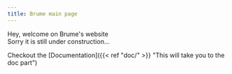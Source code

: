 ```yaml
---
title: Brume main page
---
```


Hey, welcome on Brume's website \
Sorry it is still under construction...

Checkout the [Documentation]({{< ref "doc/" >}} "This will take you to the doc part")